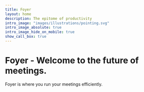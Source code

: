 ```yaml
---
title: Foyer
layout: home
description: The epitome of productivity
intro_image: "images/illustrations/pointing.svg"
intro_image_absolute: true
intro_image_hide_on_mobile: true
show_call_box: true
---
```


# Foyer - Welcome to the future of meetings.

Foyer is where you run your meetings efficiently.
